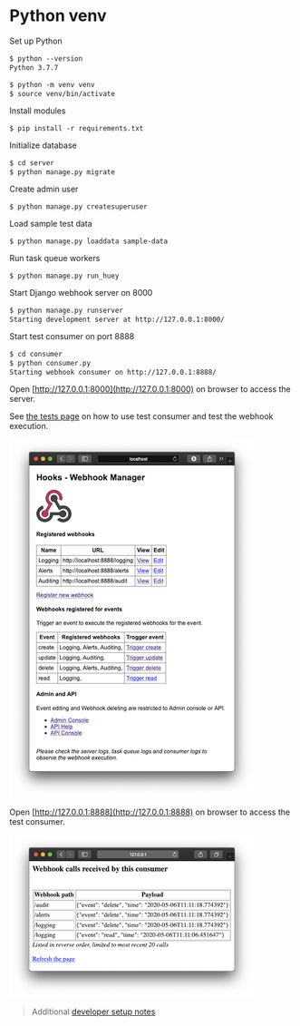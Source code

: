 # Python venv

Set up Python

```
$ python --version
Python 3.7.7
```

```
$ python -m venv venv
$ source venv/bin/activate
```

Install modules

```
$ pip install -r requirements.txt
```

Initialize database

```
$ cd server
$ python manage.py migrate
```

Create admin user

```
$ python manage.py createsuperuser
```

Load sample test data 

```
$ python manage.py loaddata sample-data
```

Run task queue workers

```
$ python manage.py run_huey
```

Start Django webhook server on 8000

```
$ python manage.py runserver
Starting development server at http://127.0.0.1:8000/
```

Start test consumer on port 8888

```
$ cd consumer
$ python consumer.py
Starting webhook consumer on http://127.0.0.1:8888/
```

Open [http://127.0.0.1:8000](http://127.0.0.1:8000) on browser to access the server.

See [the tests page](tests.md) on how to use test consumer and test the webhook execution.

![Main web page](screenshots/webhook-app.png)

Open [http://127.0.0.1:8888](http://127.0.0.1:8888) on browser to access the test consumer.

![Test consumer](screenshots/consumer.png)


> Additional [developer setup notes](docs/developer-notes.md)
